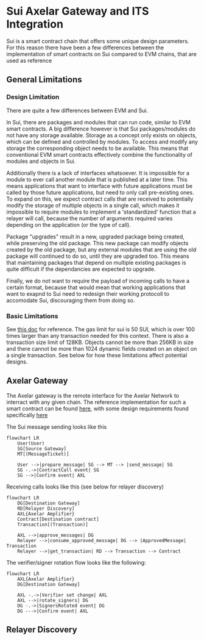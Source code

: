 # Sui Axelar Gateway and ITS Integration

Sui is a smart contract chain that offers some unique design parameters. For this reason there have been a few differences between the implementation of smart contracts on Sui compared to EVM chains, that are used as reference

## General Limitations

### Design Limitation

There are quite a few differences between EVM and Sui.

In Sui, there are packages and modules that can run code, similar to EVM smart contracts. A big difference however is that Sui packages/modules do not have any storage available. Storage as a concept only exists on objects, which can be defined and controlled by modules. To access and modify any storage the corresponding object needs to be available. This means that conventional EVM smart contracts effectively combine the functionality of modules and objects in Sui.

Additionally there is a lack of interfaces whatsoever. It is impossible for a module to ever call another module that is published at a later time. This means applications that want to interface with future applications must be called by those future applications, but need to only call pre-existing ones. To expand on this, we expect contract calls that are received to potentially modify the storage of multiple objects in a single call, which makes it impossible to require modules to implement a 'standardized' function that a relayer will call, because the number of arguments required varies depending on the application (or the type of call).

Package "upgrades" result in a new, upgraded package being created, while preserving the old package. This new package can modify objects created by the old package, but any external modules that are using the old package will continued to do so, until they are upgraded too. This means that maintaining packages that depend on multiple existing packages is quite difficult if the dependancies are expected to upgrade.

Finally, we do not want to require the payload of incoming calls to have a certain format, because that would mean that working applications that want to exapnd to Sui need to redesign their working protocoll to accomodate Sui, discouraging them from doing so.

### Basic Limitations

See [this doc](https://move-book.com/guides/building-against-limits.html) for reference. The gas limit for sui is 50 SUI, which is over 100 times larger than any transaction needed for this context. There is also a transaction size limit of 128KB. Objects cannot be more than 256KB in size and there cannot be more than 1024 dynamic fields created on an object on a single transaction. See below for how these limitations affect potential designs.

## Axelar Gateway

The Axelar gateway is the remote interface for the Axelar Network to interract with any given chain. The reference implementation for such a smart contract can be found [here](https://github.com/axelarnetwork/axelar-cgp-solidity), with some design requirements found specifically [here](https://github.com/axelarnetwork/axelar-gmp-sdk-solidity/blob/main/contracts/gateway/INTEGRATION.md)

The Sui message sending looks like this

```mermaid
flowchart LR
    User(User)
    SG[Source Gateway]
    MT[(MessageTicket)]

    User -->|prepare_message| SG --> MT --> |send_message| SG
    SG -.->|ContractCall event| SG
    SG -->|Confirm event| AXL
```

Receiving calls looks like this (see below for relayer discovery)

```mermaid
flowchart LR
    DG[Destination Gateway]
    RD[Relayer Discovery]
    AXL{Axelar Amplifier}
    Contract[Destination contract]
    Transaction[(Transaction)]

    AXL -->|approve_messages| DG
    Relayer -->|consume_approved_message| DG --> |ApprovedMessage| Transaction
    Relayer -->|get_transaction| RD --> Transaction --> Contract
```

The verifier/signer rotation flow looks like the following:

```mermaid
flowchart LR
    AXL{Axelar Amplifier}
    DG[Destination Gateway]

    AXL -.->|Verifier set change| AXL
    AXL -->|rotate_signers| DG
    DG -.->|SignersRotated event| DG
    DG --->|Confirm event| AXL
```
## Relayer Discovery

